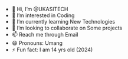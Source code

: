 - 👋 Hi, I’m @UKASITECH
- 👀 I’m interested in Coding
- 🌱 I’m currently learning New Technologies
- 💞️ I’m looking to collaborate on Some projects
- 📫 Reach me through Email
- 😄 Pronouns: Umang
- ⚡ Fun fact: I am 14 yrs old (2024)

<!---
UKASITECH/UKASITECH is a ✨ special ✨ repository because its `README.md` (this file) appears on your GitHub profile.
You can click the Preview link to take a look at your changes.
--->
